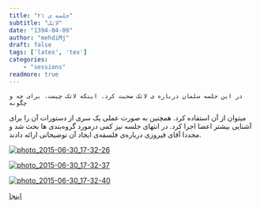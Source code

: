 ```yaml
---
title: "جلسه ی ۲۱"
subtitle: "لاتک"
date: "1394-04-09"
author: "mehdiMj"
draft: false
tags: ['latex', 'tex']
categories:
    - "sessions"
readmore: true
---
```

    در این جلسه سلمان درباره ی لاتک صحبت کرد. اینکه لاتک چیست، برای چه و چگونه
میتوان از آن استفاده کرد. همچنین به صورت عملی یک سری از دستورات آن را برای
آشنایی بیشتر اعضا اجرا کرد. در انتهای جلسه نیز کمی درمورد گروه‌بندی ها بحث شد
و مجددا آقای فیروزی درباره‌ی فلسفه‌ی ایجاد آن توضیحاتی ارائه دادند.

[![photo_2015-06-30_17-32-26](../../img/7e69e2f2-fdbb-11e6-86dd-a088b4d860141488289240.295956.jpg)](img/7e69e2f2-fdbb-11e6-86dd-a088b4d860141488289240.295956.jpg)

[![photo_2015-06-30_17-32-37](../../img/7e69e77a-fdbb-11e6-86dd-a088b4d860141488289240.296068.jpg)](img/7e69e77a-fdbb-11e6-86dd-a088b4d860141488289240.296068.jpg)

[![photo_2015-06-30_17-32-40](../../img/7e69ea86-fdbb-11e6-86dd-a088b4d860141488289240.296129.jpg)](img/7e69ea86-fdbb-11e6-86dd-a088b4d860141488289240.296129.jpg)

[اینجا](https://framagit.org/shirazlug/resources/tree/master/presentations/session_172)
